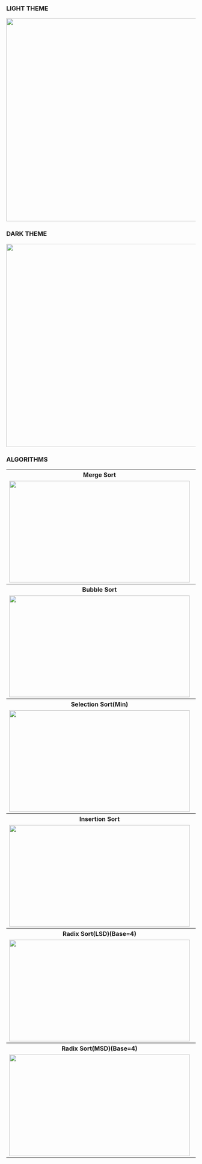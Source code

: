 ### LIGHT THEME

<img
  src="https://user-images.githubusercontent.com/52258650/119989240-95b44480-bfe4-11eb-97c3-89ea5611c959.png"
  width="960"
  height="540"
/>

### DARK THEME

<img
  src="https://user-images.githubusercontent.com/52258650/119989303-a5cc2400-bfe4-11eb-9bef-787000a5f273.png"
  width="960"
  height="540"
/>

### ALGORITHMS

<table>
  <tr>
    <th>Merge Sort</th>
    <th>Quick Sort</th>
  </tr>
  <tr>
    <td>
      <img
        src="https://user-images.githubusercontent.com/52258650/119985711-a2369e00-bfe0-11eb-97bf-df6c594595fc.gif"
        width="480"
        height="270"
      />
    </td>
    <td>
      <img
        src="https://user-images.githubusercontent.com/52258650/119985689-9c40bd00-bfe0-11eb-84c7-a76a349f7886.gif"
        width="480"
        height="270"
      />
    </td>
  </tr>
  <tr>
    <th>Bubble Sort</th>
    <th>Cocktail Shaker Sort</th>
  </tr>
  <tr>
    <td>
      <img
        src="https://user-images.githubusercontent.com/52258650/119985686-9b0f9000-bfe0-11eb-8f5f-5f8dbc477130.gif"
        width="480"
        height="270"
      />
    </td>
    <td>
      <img
        src="https://user-images.githubusercontent.com/52258650/119985719-a5318e80-bfe0-11eb-86e1-789130eb9fd5.gif"
        width="480"
        height="270"
      />
    </td>
  </tr>
  <tr>
    <th>Selection Sort(Min)</th>
    <th>Selection Sort(Max)</th>
  </tr>
  <tr>
    <td>
      <img
        src="https://user-images.githubusercontent.com/52258650/119986529-91d2f300-bfe1-11eb-9f2a-4639eb815470.gif"
        width="480"
        height="270"
      />
    </td>
    <td>
      <img
        src="https://user-images.githubusercontent.com/52258650/119986525-913a5c80-bfe1-11eb-9f5e-70fbcd7109ee.gif"
        width="480"
        height="270"
      />
    </td>
  </tr>
  <tr>
    <th>Insertion Sort</th>
    <th></th>
  </tr>
  <tr>
    <td>
      <img
        src="https://user-images.githubusercontent.com/52258650/119990895-7f0eed00-bfe6-11eb-9bbe-51cc391b89f4.gif"
        width="480"
        height="270"
      />
    </td>
    <td></td>
  </tr>
  <tr>
    <th>Radix Sort(LSD)(Base=4)</th>
    <th>Radix Sort(LSD)(Base=16)</th>
  </tr>
  <tr>
    <td>
      <img
        src="https://user-images.githubusercontent.com/52258650/119990764-5be43d80-bfe6-11eb-935c-af6973b320ab.gif"
        width="480"
        height="270"
      />
    </td>
    <td>
      <img
        src="https://user-images.githubusercontent.com/52258650/119990742-54249900-bfe6-11eb-99e6-0d28f7e00bd5.gif"
        width="480"
        height="270"
      />
    </td>
  </tr>
  <tr>
    <th>Radix Sort(MSD)(Base=4)</th>
    <th>Radix Sort(MSD)(Base=16)</th>
  </tr>
  <tr>
    <td>
      <img
        src="https://user-images.githubusercontent.com/52258650/119990602-26d7eb00-bfe6-11eb-94e9-5720f294d78c.gif"
        width="480"
        height="270"
      />
    </td>
    <td>
      <img
        src="https://user-images.githubusercontent.com/52258650/119990650-348d7080-bfe6-11eb-89d1-2d8334c0f1f5.gif"
        width="480"
        height="270"
      />
    </td>
  </tr>
</table>
